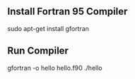 ## Install Fortran 95 Compiler
sudo apt-get install gfortran

## Run Compiler
gfortran -o hello hello.f90
./hello
